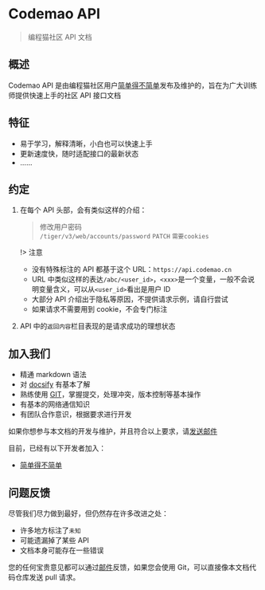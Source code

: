 # Codemao API

> 编程猫社区 API 文档

## 概述

Codemao API 是由编程猫社区用户[简单得不简单](https://shequ.codemao.cn/user/2776410)发布及维护的，旨在为广大训练师提供快速上手的社区 API 接口文档

## 特征

- 易于学习，解释清晰，小白也可以快速上手
- 更新速度快，随时适配接口的最新状态
- ......

## 约定

1. 在每个 API 头部，会有类似这样的介绍：

   > 修改用户密码  
   > `/tiger/v3/web/accounts/password` `PATCH` `需要cookies`

   !> 注意

   - 没有特殊标注的 API 都基于这个 URL：`https://api.codemao.cn`
   - URL 中类似这样的表达`/abc/<user_id>`，`<xxx>`是一个变量，一般不会说明变量含义，可以从`<user_id>`看出是用户 ID
   - 大部分 API 介绍出于隐私等原因，不提供请求示例，请自行尝试
   - 如果请求不需要用到 cookie，不会专门标注

2. API 中的`返回内容`栏目表现的是请求成功的理想状态

## 加入我们

- 精通 markdown 语法
- 对 [docsify](https://docsify.js.org/#/zh-cn/) 有基本了解
- 熟练使用 [GIT](https://www.liaoxuefeng.com/wiki/896043488029600)，掌握提交，处理冲突，版本控制等基本操作
- 有基本的网络通信知识
- 有团队合作意识，根据要求进行开发

如果你想参与本文档的开发与维护，并且符合以上要求，请[发送邮件](mailto:mao-api@jddbjd.top)

目前，已经有以下开发者加入：

- [简单得不简单](https://shequ.codemao.cn/user/2776410)

## 问题反馈

尽管我们尽力做到最好，但仍然存在许多改进之处：

- 许多地方标注了`未知`
- 可能遗漏掉了某些 API
- 文档本身可能存在一些错误

您的任何宝贵意见都可以通过[邮件](mailto:mao-api@jddbjd.top)反馈，如果您会使用 Git，可以直接像本文档代码仓库发送 pull 请求。

